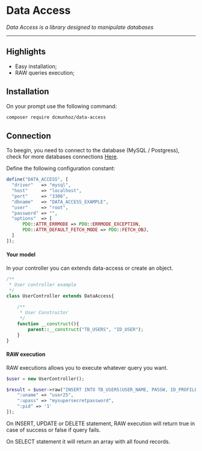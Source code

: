 # Data Access
_Data Access is a library designed to manipulate databases_

---
## Highlights
* Easy installation;
* RAW queries execution;

## Installation
On your prompt use the following command:
```bash
composer require dcmunhoz/data-access
```

## Connection
To beegin, you need to connect to the database (MySQL / Postgress), check for more databases connections [Here](https://www.php.net/manual/pt_BR/pdo.drivers.php).

Define the following configuration constant:
```php
define("DATA_ACCESS", [
  "driver"   => "mysql",
  "host"     => "localhost",
  "port"     => "3306",
  "dbname"   => "DATA_ACCESS_EXAMPLE",
  "user"     => "root",
  "password" => "",
  "options"  => [
      PDO::ATTR_ERRMODE => PDO::ERRMODE_EXCEPTION,
      PDO::ATTR_DEFAULT_FETCH_MODE => PDO::FETCH_OBJ,
  ]
]);
```

#### Your model
In your controller you can extends data-access or create an object.
```php
/**
 * User controller example
 */
class UserController extends DataAccess{
  
    /**
     * User Constructor
     */
    function __construct(){
        parent::__construct("TB_USERS", "ID_USER");
    }
}
```

#### RAW execution
RAW executions allows you to execute whatever query you want.

```php
$user = new UserController();

$result = $user->raw("INSERT INTO TB_USERS(USER_NAME, PASSW, ID_PROFILE) VALUES(:uname, :upass, :pid)", [
    ":uname" => "user25",
    ":upass" => "mysupersecretpassword",
    ":pid" => '1'
]);
```
On INSERT, UPDATE or DELETE statement, RAW execution will return true in case of success or false if query fails.

On SELECT statement it will return an array with all found records.

